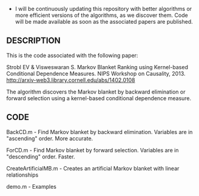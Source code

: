 * I will be continuously updating this repository with better algorithms or more efficient versions of the algorithms, as we discover them. Code will be made available as soon as the associated papers are published.

DESCRIPTION
-----------

This is the code associated with the following paper:

Strobl EV & Visweswaran S. Markov Blanket Ranking using Kernel-based Conditional Dependence Measures. NIPS Workshop on Causality, 2013. http://arxiv-web3.library.cornell.edu/abs/1402.0108

The algorithm discovers the Markov blanket by backward elimination or forward selection using a kernel-based conditional dependence measure.

CODE
----

BackCD.m - Find Markov blanket by backward elimination. Variables are in "ascending" order. More accurate.

ForCD.m - Find Markov blanket by forward selection. Variables are in "descending" order. Faster.

CreateArtificialMB.m - Creates an artificial Markov blanket with linear relationships

demo.m - Examples

